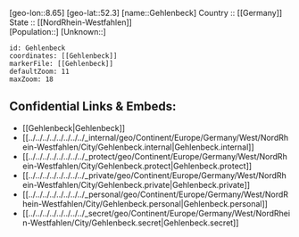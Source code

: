 ﻿---
location: [52.3,8.65] 
mapzoom: [7,12] 
mapmarker: city 
type: City
tags:
- geo/City


SpocWebEntityId: 30386
isDeleted: false
confidential: public

---
[geo-lon::8.65] 
[geo-lat::52.3] 
[name::Gehlenbeck] 
Country :: [[Germany]]  
State :: [[NordRhein-Westfahlen]]  
[Population::] 
[Unknown::] 


```leaflet
id: Gehlenbeck
coordinates: [[Gehlenbeck]] 
markerFile: [[Gehlenbeck]] 
defaultZoom: 11 
maxZoom: 18
```


## Confidential Links & Embeds: 
- [[Gehlenbeck|Gehlenbeck]]  
- [[../../../../../../../../_internal/geo/Continent/Europe/Germany/West/NordRhein-Westfahlen/City/Gehlenbeck.internal|Gehlenbeck.internal]] 
- [[../../../../../../../../_protect/geo/Continent/Europe/Germany/West/NordRhein-Westfahlen/City/Gehlenbeck.protect|Gehlenbeck.protect]] 
- [[../../../../../../../../_private/geo/Continent/Europe/Germany/West/NordRhein-Westfahlen/City/Gehlenbeck.private|Gehlenbeck.private]] 
- [[../../../../../../../../_personal/geo/Continent/Europe/Germany/West/NordRhein-Westfahlen/City/Gehlenbeck.personal|Gehlenbeck.personal]] 
- [[../../../../../../../../_secret/geo/Continent/Europe/Germany/West/NordRhein-Westfahlen/City/Gehlenbeck.secret|Gehlenbeck.secret]] 
